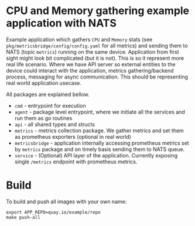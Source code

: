 # CPU and Memory gathering example application with NATS

Example application which gathers `CPU` and `Memory` stats (see `pkg/metricsbridge/config/config.yaml` for all metrics) 
and sending them to NATS (topic `metrics`) running on the same device. Application from first sight might look bit complicated (but it is not). 
This is so it represent more real life scenario. Where we have API server so external entities to the device could interact with the application,
metrics gathering/backend process, messaging for async communication. This should be representing real world application usecase.

All packages are explained bellow.

* `cmd` - entrypoint for execution
* `agent` - package level entrypoint, where we initiate all the services and run them as go routines
* `api` - all shared types and structs
* `metrics` - metrics collection package. We gather metrics and set them as prometheus exporters (optional in real world)
* `metricsbridge` - application internally accessing prometheus metrics set by `metrics` package and on timely basis sending them to NATS queue.
* `service` - (Optional) API layer of the application. Currently exposing single `/metrics` endpoint with prometheus metrics. 


# Build

To build and push all images with your own name:

```
export APP_REPO=quay.io/example/repo
make push-all
```